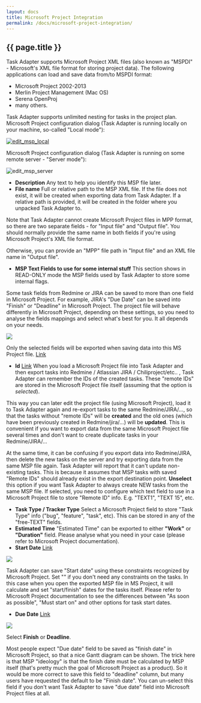 ```yaml
---
layout: docs
title: Microsoft Project Integration
permalink: /docs/microsoft-project-integration/
---
```


## {{ page.title }}

Task Adapter supports Microsoft Project XML files (also known as "MSPDI" - Microsoft's XML file format for storing project data).
The following applications can load and save data from/to MSPDI format:

* Microsoft Project 2002-2013
* Merlin Project Management (Mac OS)
* Serena OpenProj
* many others.

Task Adapter supports unlimited nesting for tasks in the project plan.
Microsoft Project configuration dialog (Task Adapter is running locally on your machine, so-called "Local mode"):

<a href="/images/uploads/edit_msp_local.png"><img title="edit_msp_local"  src="{{ site.baseurl }}/images/uploads/edit_msp_local.png"/></a>

Microsoft Project configuration dialog (Task Adapter is running on some remote server - "Server mode"):

<img title="edit_msp_server"  src="{{ site.baseurl }}/images/uploads/edit_msp_server.png"/>

* **Description** Any text to help you identify this MSP file later.
* **File name** Full or relative path to the MSP XML file. If the file does not exist, it will be created when
 exporting data from Task Adapter. If a relative path is provided, it will be created in the folder
 where you unpacked Task Adapter to.

Note that Task Adapter cannot create Microsoft Project files in MPP format, so there are two separate fields -
 for "Input file" and "Output file". You should normally provide the same name in both fields if you're using
 Microsoft Project's XML file format.

Otherwise, you can provide an "MPP" file path in "Input file" and an XML file name in "Output file".

* **MSP Text Fields to use for some internal stuff** This section shows in READ-ONLY mode the MSP fields used
 by Task Adapter to store some internal flags.

Some task fields from Redmine or JIRA can be saved to more than one field in Microsoft Project.
For example, JIRA's "Due Date" can be saved into "Finish" or "Deadline" in Microsoft Project.
The project file will behave differently in Microsoft Project, depending on these settings,
so you need to analyse the fields mappings and select what's best for you. It all depends on your needs.

<img src="{{ site.baseurl }}/images/uploads/redmine_msp_fields_mapping.png"/>

<a name="fields_mapping"></a>Only the selected fields will be exported when saving data into this MS Project file.
<a href="#fields_mapping">Link</a>

* <a name="save_remote_ids"></a> **Id** <a href="#save_remote_ids">Link</a> When you load a Microsoft Project file into Task Adapter and then export tasks into Redmine / Atlassian JIRA / Chiliproject/etc.. , Task Adapter can remember the IDs of the created tasks. These "remote IDs" are stored in the Microsoft Project file itself (assuming that the option is <em>selected</em>).

This way you can later edit the project file (using Microsoft Project), load it to Task Adapter again and re-export tasks to the same Redmine/JIRA/..., so that the tasks without "remote IDs" will be **created** and the old ones (which have been previously created in Redmine/jira/...) will be **updated**. This is convenient if you want to export data from the same Microsoft Project file several times and don't want to create duplicate tasks in your Redmine/JIRA/...

At the same time, it can be confusing if you export data into Redmine/JIRA,
then delete the new tasks on the server and try exporting data from the same MSP file again.
Task Adapter will report that it can't update non-existing tasks. This is because it assumes that MSP tasks with
saved "Remote IDs" should already exist in the export destination point.
**Unselect** this option if you want Task Adapter to always create NEW tasks from the same MSP file.
If selected, you need to configure which text field to use in a Microsoft Project file to store "Remote ID" info.
E.g. "TEXT1", "TEXT 15", etc.

* **Task Type / Tracker Type** Select a Microsoft Project field to store "Task Type" info ("bug", "feature", "task", etc). This can be stored in any of the "free-TEXT" fields.
* **Estimated Time** "Estimated Time" can be exported to either **"Work"** or **"Duration"** field. Please analyse what you need in your case (please refer to Microsoft Project documentation).
* <a name="start_date"></a>**Start Date** <a href="#start_date">Link</a>

<img src="{{ site.baseurl }}/images/uploads/msp_start_date_mapping_options.png"/>

Task Adapter can save "Start date" using these constraints recognized by Microsoft Project.
Set "<no constraint>" if you don't need any constraints on the tasks. In this case when you open the exported MSP file
in MS Project, it will calculate and set "start/finish" dates for the tasks itself.
Please refer to Microsoft Project documentation to see the differences between "As soon as possible",
"Must start on" and other options for task start dates.

* <a name="msp-due-date"></a>**Due Date** [Link](#msp-due-date)


<img src="{{ site.baseurl }}/images/uploads/msp_due_date_mapping_options.png"/>

Select **Finish** or **Deadline**.

Most people expect "Due date" field to be saved as "finish date" in Microsoft Project, so that a nice Gantt diagram
can be shown. The trick here is that MSP "ideology" is that the finish date must be calculated by MSP itself
(that's pretty much the goal of Microsoft Project as a product).
So it would be more correct to save this field to "deadline" column, but many users have requested the default
to be "Finish date".
You can un-select this field if you don't want Task Adapter to save "due date" field into Microsoft Project files at all.

